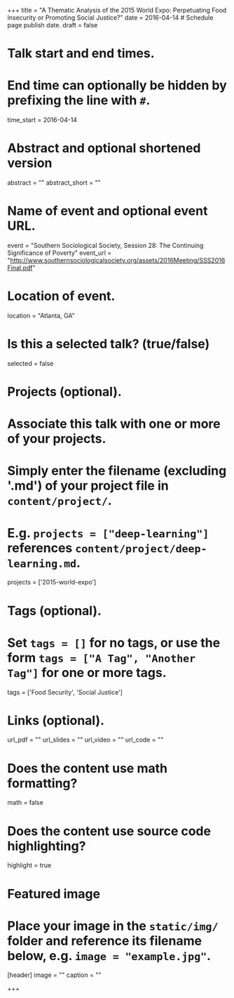 +++
title = "A Thematic Analysis of the 2015 World Expo: Perpetuating Food Insecurity or Promoting Social Justice?"
date = 2016-04-14  # Schedule page publish date.
draft = false

# Talk start and end times.
#   End time can optionally be hidden by prefixing the line with `#`.
time_start = 2016-04-14

# Abstract and optional shortened version
abstract = ""
abstract_short = ""

# Name of event and optional event URL.
event = "Southern Sociological Society, Session 28: The Continuing Significance of Poverty"
event_url = "http://www.southernsociologicalsociety.org/assets/2016Meeting/SSS2016Final.pdf"

# Location of event.
location = "Atlanta, GA"

# Is this a selected talk? (true/false)
selected = false

# Projects (optional).
#   Associate this talk with one or more of your projects.
#   Simply enter the filename (excluding '.md') of your project file in `content/project/`.
#   E.g. `projects = ["deep-learning"]` references `content/project/deep-learning.md`.
projects = ['2015-world-expo']

# Tags (optional).
#   Set `tags = []` for no tags, or use the form `tags = ["A Tag", "Another Tag"]` for one or more tags.
tags = ['Food Security', 'Social Justice']

# Links (optional).
url_pdf = ""
url_slides = ""
url_video = ""
url_code = ""

# Does the content use math formatting?
math = false

# Does the content use source code highlighting?
highlight = true

# Featured image
# Place your image in the `static/img/` folder and reference its filename below, e.g. `image = "example.jpg"`.
[header]
image = ""
caption = ""

+++
